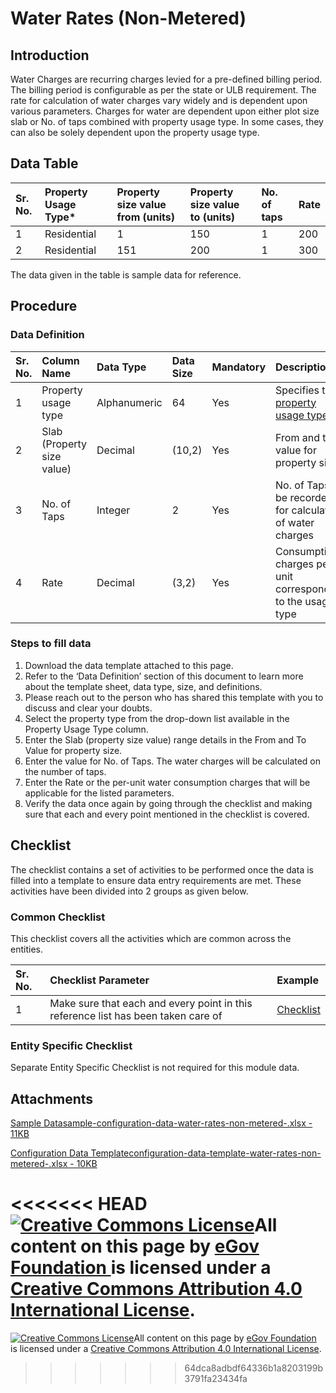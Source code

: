 # Water Rates \(Non-Metered\)

## Introduction <a id="introduction"></a>

Water Charges are recurring charges levied for a pre-defined billing period. The billing period is configurable as per the state or ULB requirement. The rate for calculation of water charges vary widely and is dependent upon various parameters. Charges for water are dependent upon either plot size slab or No. of taps combined with property usage type. In some cases, they can also be solely dependent upon the property usage type.

## Data Table <a id="data-table"></a>

| Sr. No. | Property Usage Type\* | Property size value from \(units\) | Property size value to \(units\) | No. of taps | Rate |
| :--- | :--- | :--- | :--- | :--- | :--- |
| 1 | Residential | 1 | 150 | 1 | 200 |
| 2 | Residential | 151 | 200 | 1 | 300 |

The data given in the table is sample data for reference.

## Procedure <a id="procedure"></a>

### Data Definition <a id="data-definition"></a>

| Sr. No. | Column Name | Data Type | Data Size | Mandatory | Description |
| :--- | :--- | :--- | :--- | :--- | :--- |
| 1 | Property usage type | Alphanumeric | 64 | Yes | Specifies the [property usage type](../../fire-noc/fire-noc-master-data-templates/building-usage-type.md)​ |
| 2 | Slab \(Property size value\) | Decimal | \(10,2\) | Yes | From and to value for property size |
| 3 | No. of Taps | Integer | 2 | Yes | No. of Taps to be recorded for calculation of water charges |
| 4 | Rate | Decimal | \(3,2\) | Yes | Consumption charges per unit corresponding to the usage type |

### Steps to fill data <a id="steps-to-fill-data"></a>

1. Download the data template attached to this page.
2. Refer to the ‘Data Definition’ section of this document to learn more about the template sheet, data type, size, and definitions.
3. Please reach out to the person who has shared this template with you to discuss and clear your doubts.
4. Select the property type from the drop-down list available in the Property Usage Type column.
5. Enter the Slab \(property size value\) range details in the From and To Value for property size.
6. Enter the value for No. of Taps. The water charges will be calculated on the number of taps.
7. Enter the Rate or the per-unit water consumption charges that will be applicable for the listed parameters.
8. Verify the data once again by going through the checklist and making sure that each and every point mentioned in the checklist is covered.

## Checklist <a id="checklist"></a>

The checklist contains a set of activities to be performed once the data is filled into a template to ensure data entry requirements are met. These activities have been divided into 2 groups as given below.

### Common Checklist <a id="common-checklist"></a>

This checklist covers all the activities which are common across the entities.

| Sr. No. | Checklist Parameter | Example |
| :--- | :--- | :--- |
| 1 | Make sure that each and every point in this reference list has been taken care of | ​[Checklist](https://docs.digit.org/configure-digit/configuring-master-data-templates/module-setup/common-config/checklist)​ |

### Entity Specific Checklist <a id="entity-specific-checklist"></a>

Separate Entity Specific Checklist is not required for this module data.

## Attachments <a id="attachments"></a>

[Sample Datasample-configuration-data-water-rates-non-metered-.xlsx - 11KB](https://firebasestorage.googleapis.com/v0/b/gitbook-28427.appspot.com/o/assets%2F-MERG_iQW5oN4ukgXP8K%2Fsync%2F0f55d992a6fcab23778c55dcc024f79a23e03e34.xlsx?generation=1602050612039921&alt=media)

[Configuration Data Templateconfiguration-data-template-water-rates-non-metered-.xlsx - 10KB](https://firebasestorage.googleapis.com/v0/b/gitbook-28427.appspot.com/o/assets%2F-MERG_iQW5oN4ukgXP8K%2Fsync%2F7b5ab0def057cb720d71e3d8498bbef69cf99ded.xlsx?generation=1602050612085919&alt=media)

<<<<<<< HEAD
[![Creative Commons License](https://i.creativecommons.org/l/by/4.0/80x15.png)](http://creativecommons.org/licenses/by/4.0/)All content on this page by [eGov Foundation ](https://egov.org.in/)is licensed under a [Creative Commons Attribution 4.0 International License](http://creativecommons.org/licenses/by/4.0/).
=======


 [![Creative Commons License](https://i.creativecommons.org/l/by/4.0/80x15.png)](http://creativecommons.org/licenses/by/4.0/)All content on this page by [eGov Foundation ](https://egov.org.in/)is licensed under a [Creative Commons Attribution 4.0 International License](http://creativecommons.org/licenses/by/4.0/).
>>>>>>> 64dca8adbdf64336b1a8203199b3791fa23434fa

